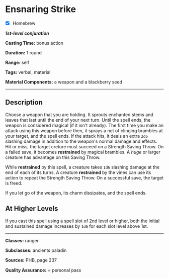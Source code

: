 # Ensnaring Strike

- [x] Homebrew

***1st-level conjuration***

**Casting Time:** bonus action

**Duration:** 1 round

**Range:** self

**Tags:** verbal, material

**Material Components:** a weapon and a blackberry seed

---

## Description
Choose a weapon that you are holding.
It sprouts enchanted stems and leaves that last until the end of your next turn.
Until the spell ends, the weapon is considered magical (if it isn't already).
The first time you make an attack using this weapon before then, it sprays a net of clinging brambles at your target, and the spell ends.
If the attack hits, it deals an extra `2d6` slashing damage in addition to the weapon's normal damage and effects.
Hit or miss, the target creture must succeed on a Strength Saving Throw.
On a failed save, it becomes **restrained** by magical brambles.
A *huge* or larger creature has advantage on this Saving Throw.

While **restrained** by this spell, a creature takes `1d6` slashing damage at the end of each of its turns.
A creature **restrained** by the vines can use its action to repeat the Strength Saving Throw.
On a successful save, the target is freed.

If you let go of the weapon, its charm dissipates, and the spell ends.

## At Higher Levels
If you cast this spell using a spell slot of 2nd level or higher, both the initial and sustained damage increases by `1d6` for each slot level above 1st.

---

**Classes:** ranger

**Subclasses:** ancients paladin

**Sources:** PHB, page 237

**Quality Assurance:** :star: personal pass
